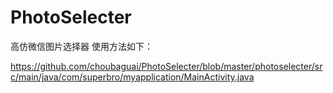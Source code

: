 # PhotoSelecter
高仿微信图片选择器
使用方法如下：

https://github.com/choubaguai/PhotoSelecter/blob/master/photoselecter/src/main/java/com/superbro/myapplication/MainActivity.java
